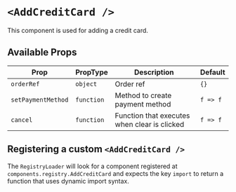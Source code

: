 # `<AddCreditCard />`

This component is used for adding a credit card.

## Available Props

| Prop               | PropType   | Description                                  | Default  |
| ------------------ | ---------- | -------------------------------------------- | -------- |
| `orderRef`         | `object`   | Order ref                                    | `{}`     |
| `setPaymentMethod` | `function` | Method to create payment method              | `f => f` |
| `cancel`           | `function` | Function that executes when clear is clicked | `f => f` |

## Registering a custom `<AddCreditCard />`

The `RegistryLoader` will look for a component registered at `components.registry.AddCreditCard` and expects the key `import` to return a function that uses dynamic import syntax.

